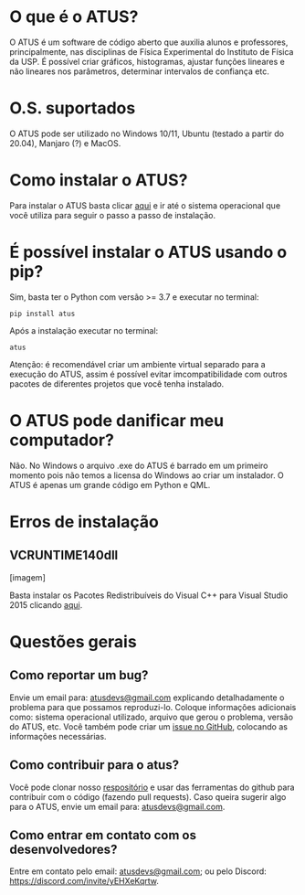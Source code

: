 # O que é o ATUS?

O ATUS é um software de código aberto que auxilia alunos e professores, principalmente, nas disciplinas de Física Experimental do Instituto de Física da USP. É possível criar gráficos, histogramas, ajustar funções lineares e não lineares nos parâmetros, determinar intervalos de confiança etc.

# O.S. suportados

O ATUS pode ser utilizado no Windows 10/11, Ubuntu (testado a partir do 20.04), Manjaro (?) e MacOS.

# Como instalar o ATUS?

Para instalar o ATUS basta clicar [aqui](link) e ir até o sistema operacional que você utiliza para seguir o passo a passo de instalação.

# É possível instalar o ATUS usando o pip?

Sim, basta ter o Python com versão >= 3.7 e executar no terminal:
```
pip install atus
```
Após a instalação executar no terminal:
```
atus
```
Atenção: é recomendável criar um ambiente virtual separado para a execução do ATUS, assim é possível evitar imcompatibilidade com outros pacotes de diferentes projetos que você tenha instalado.

# O ATUS pode danificar meu computador?

Não. No Windows o arquivo .exe do ATUS é barrado em um primeiro momento pois não temos a licensa do Windows ao criar um instalador. O ATUS é apenas um grande código em Python e QML.

# Erros de instalação

## VCRUNTIME140dll

[imagem]

Basta instalar os Pacotes Redistribuíveis do Visual C++ para Visual Studio 2015 clicando [aqui](https://www.microsoft.com/pt-br/download/details.aspx?id=48145).


# Questões gerais

## Como reportar um bug?

Envie um email para: atusdevs@gmail.com explicando detalhadamente o problema para que possamos reproduzi-lo. Coloque informações adicionais como: sistema operacional utilizado, arquivo que gerou o problema, versão do ATUS, etc.
Você também pode criar um [issue no GitHub](https://github.com/HighEloDevs/Analysis-Tool-for-Undergrad-Students/issues), colocando as informações necessárias.

## Como contribuir para o atus?

Você pode clonar nosso [respositório](https://github.com/HighEloDevs/Analysis-Tool-for-Undergrad-Students/tree/main) e usar das ferramentas do github para contribuir com o código (fazendo pull requests).
Caso queira sugerir algo para o ATUS, envie um email para: atusdevs@gmail.com.

## Como entrar em contato com os desenvolvedores?

Entre em contato pelo email: atusdevs@gmail.com; ou pelo Discord: https://discord.com/invite/yEHXeKqrtw.